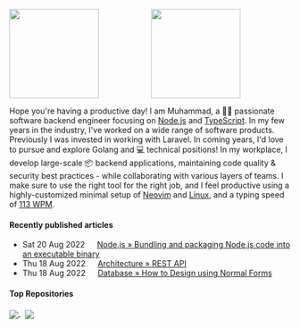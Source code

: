 <!-- 
![](https://user-images.githubusercontent.com/50658760/147412796-3d3ee35c-685f-4092-bcb0-618fbf5ecbdb.png)
-->

<p align=center>
<img height=160rem align=left src="https://github-readme-stats.vercel.app/api?username=midnqp&theme=light&show_icons=true&include_all_commits=true&count_private=true&hide_border=true">
<img height=160rem src="https://github-readme-stats.vercel.app/api/top-langs/?username=midnqp&layout=compact&langs_count=20&hide_border=true&show_owner=true"/>
</p>

Hope you're having a productive day! I am Muhammad, a 👨‍💻 passionate software backend engineer focusing on [Node.js](www.nodejs.org) and [TypeScript](www.typescriptlang.org). In my few years in the industry, I've worked on a wide range of software products. Previously I was invested in working with Laravel. In coming years, I'd love to pursue and explore Golang and 💻 technical positions! In my workplace,  I develop large-scale 📦 backend applications, maintaining code quality & security best practices - while collaborating with various layers of teams. I make sure to use the right tool for the right job, and I feel productive using a highly-customized minimal setup of [Neovim](https://neovim.io) and [Linux](https://github.com/torvalds/linux), and a typing speed of [113 WPM](https://user-images.githubusercontent.com/50658760/187357924-df7cdcab-d737-4517-aa14-871fdf5eee46.png).

#### Recently published articles

- Sat 20 Aug 2022 &emsp; [Node.js » Bundling and packaging Node.js code into an executable binary](https://dev.to/midnqp/bundling-nodejs-into-single-executable-binary-l3g)
- Thu 18 Aug 2022 &emsp; [Architecture » REST API](https://dev.to/midnqp/rest-api-a-quickread-for-backend-dev-3i70)
- Thu 18 Aug 2022 &emsp; [Database » How to Design using Normal Forms](https://dev.to/midnqp/database-design-normal-forms-3i49)
<!--- Thu 18 Aug 2022 &emsp; [Database » Rolling Migrations](https://midnqp.github.io/MidnQP/docs/database/rolling-migrations)-->

#### Top Repositories

<a href="https://github.com/midnqp/nodejs-typescript-design-patterns">
  <img align="center" src="https://github-readme-stats.vercel.app/api/pin/?username=midnqp&repo=nodejs-typescript-design-patterns" />
</a>
&nbsp;
<a href="https://github.com/MidnQP/nodejs-microservices">
  <img align="center" src="https://github-readme-stats.vercel.app/api/pin/?username=MidnQP&repo=nodejs-microservices" />
</a>
